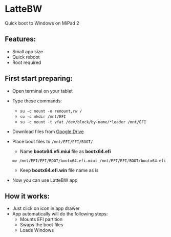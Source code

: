 # LatteBW
 Quick boot to Windows on MiPad 2
 
## Features:
* Small app size
* Quick reboot
* Root required

## First start preparing:
* Open terminal on your tablet
* Type these commands:
  * `su -c mount -o remount,rw /`
  * `su -c mkdir /mnt/EFI`
  * `su -c mount -t vfat /dev/block/by-name/*loader /mnt/EFI`
* Download files from [Google Drive](https://drive.google.com/folderview?id=1XnILUU79kNeCrRPrIFhPgjMbYFc8V8oW)
* Place boot files to `/mnt/EFI/EFI/BOOT/`
  * Name **bootx64.efi.miui** file as **bootx64.efi**
  
  `mv /mnt/EFI/EFI/BOOT/bootx64.efi.miui /mnt/EFI/EFI/BOOT/bootx64.efi`
  * Keep **bootx64.efi.win** file name as is
* Now you can use LatteBW app

## How it works:
* Just click on icon in app drawer
* App automatically will do the following steps:
  * Mounts EFI partition
  * Swaps the boot files
  * Loads Windows